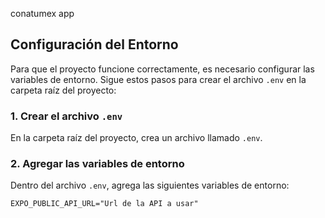 conatumex app

## Configuración del Entorno

Para que el proyecto funcione correctamente, es necesario configurar las variables de entorno. Sigue estos pasos para crear el archivo `.env` en la carpeta raíz del proyecto:

### 1. Crear el archivo `.env`

En la carpeta raíz del proyecto, crea un archivo llamado `.env`.

### 2. Agregar las variables de entorno

Dentro del archivo `.env`, agrega las siguientes variables de entorno:

```env
EXPO_PUBLIC_API_URL="Url de la API a usar"